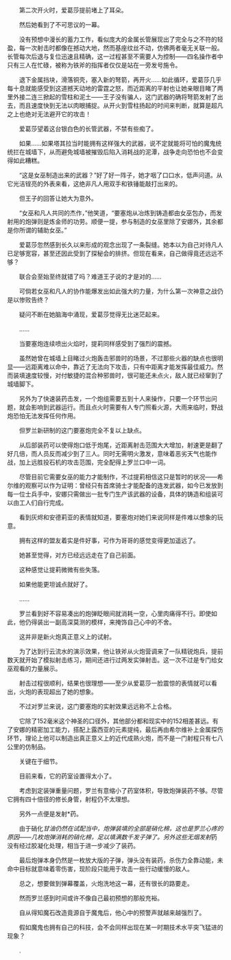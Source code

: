 　　第二次开火时，爱葛莎提前堵上了耳朵。

　　然后她看到了不可思议的一幕。

　　没有预想中漫长的蓄力工作，看似庞大的金属长管展现出了完全与之不符的轻盈，每一次射击时都像在撼动大地，然而基座纹丝不动，仿佛两者毫无关联一般。长管每次后退与复位迅速且精确，这一过程甚至不需要人为控制——四名操作者中只有三人在忙碌，被称为铁斧的指挥者仅仅是站在一旁发号施令。

　　退下金属挡块，滑落铜壳，塞入新的弩箭，再开火……如此循环，爱葛莎几乎每十息就能感受到这道撼天动地的雷霆之怒，而近距离的平射也让她亲眼目睹了两里外接二连三掀起的雪柱和泥土——王子没有骗人，这门武器的确将弩箭发射了出去，而且速度快到无法以肉眼捕捉。从开火到雪柱扬起的时间来判断，就算是超凡之上也绝对无法避开它的攻击！

　　爱葛莎望着这台银白色的长管武器，不禁有些痴了。

　　如果……如果塔其拉当时能拥有这样强大的武器，说不定就能将可怕的魔鬼统统拦在城墙下，从而避免城墙被摧毁后陷入消耗战的泥潭，战争走向恐怕也不会变得如此糟糕。

　　“这是女巫制造出来的武器？”好了好一阵子，她才咽了口口水，低声问道。从它光洁锃亮的外表来看，这绝非凡人用双手和铁锤能敲打出来的。

　　但王子的回答让她大为意外。

　　“女巫和凡人共同的杰作，”他笑道，“要塞炮从冶炼到铸造都由女巫包办，而发射用的炮弹则是炼金师的功劳。顺便一提，参与制造的女巫里除了安娜外，其余都是你所谓的辅助女巫。”

　　爱葛莎忽然感到长久以来形成的观念出现了一条裂缝。她本以为自己对待凡人已足够宽容，甚至还因此受到了探秘会的排挤。但现在看来，自己做得竟还远远不够？

　　联合会至始至终就错了吗？难道王子说的才是对的……

　　可倘若女巫和凡人的协作能爆发出如此强大的力量，为什么第一次神意之战仍是以惨败告终？

　　疑问不断在她脑海中涌现，爱葛莎觉得无比迷茫起来。

　　……

　　当要塞炮连续喷出火焰时，提莉同样感受到了强烈的震撼。

　　虽然她曾在城墙上目睹过火炮轰击邪兽时的场景，不过那些火器的缺点也很明显——远距离难以命中，靠近了无法向下攻击，只有中距离才能发挥最佳威力。然而装填速度较慢，对付敏捷的混合种邪兽时，很可能还未点火，敌人就已经窜到了城墙脚下。

　　另外为了快速装药击发，一个炮组需要五到十人来操作，只要一个环节出问题，就会影响到武器运行。而且点火时需要有人专门照看火源，大雨来临时，野战炮恐怕无法发挥任何作用。

　　但罗兰新研制的这门要塞炮完全不复以上缺点。

　　从后部装药可以使得炮口低于炮尾，近距离射击范围大大增加，射速更是翻了好几倍，而人员反而减少到了三人。同时无需明火激发，意味着恶劣天气也能作战，加上远胜投石机的攻击范围，完全配得上罗兰口中一词。

　　尽管目前它需要女巫的能力才能制作，不过提莉相信这只是暂时的状况——希尔维的观察可以作为证明：曾经只有首席骑士才能配备的连发武器，如今已发放到每一位士兵手中，安娜只需做出一批专门生产该武器的设备，具体的铸造和组装可以由工人们自行完成。

　　看到灰烬和安德莉亚的表情就知道，要塞炮对她们来说同样是件难以想象的玩意。

　　拥有这样的盟友着实是件好事，可作为哥哥的感觉变得更加遥远了。

　　她甚至觉得，对方已经远远走在了自己前面。

　　这种感觉让提莉微微有些失落。

　　如果他能更坦诚点就好了。

　　……

　　罗兰看到好不容易凑出的炮弹眨眼间就消耗一空，心里肉痛得不行。即使如此，他仍得装出一副高深莫测的模样，来掩饰自己心中的不舍。

　　这并非是新火炮真正意义上的试射。

　　为了达到行云流水的演示效果，他让铁斧从火炮营调来了一队精锐炮兵，提前数天就开始了模拟射击练习，期间还进行过两发实弹射击。这一次不过是专门给女巫观看的力量展示。

　　射击过程很顺利，结果也很理想——至少从爱葛莎一脸震惊的表情就可以看出，火炮的表现超出了她的想象。

　　不过对罗兰来说，这门要塞炮的实射效果远远称不上合格。

　　它除了152毫米这个神圣的口径外，其他部分都和现实中的152相差甚远。有了安娜的精密加工能力，搭配上露西亚的元素提纯，最后再由希尔维补上金属探伤环节，理论上他可以制造出真正意义上的近代成熟火炮，而不是一门射程只有七八公里的仿制品。

　　关键在于细节。

　　目前来看，它的药室设置得太小了。

　　考虑到定装弹重量问题，罗兰有意缩小了药室体积，导致炮弹装药不够。尽管它拥有四十倍径的修长身管，射程仍不太理想。

　　另外一点便是发射*药。

　　由于硝化*甘油仍然在试配当中，炮弹装填的全部是硝化棉，这也是罗兰心疼的原因——几枚炮弹消耗的硝化棉，足以填满数千发子弹了。另外这些无烟发射*药没有经过胶凝化处理，相当于进一步减少了装药。

　　最后炮弹本身仍然是一枚放大版的子弹，弹头没有装药，杀伤力全靠动能，未命中目标就意味着零伤害，现阶段只能用于攻击一些行动缓慢的敌人。

　　总之，想要做到弹幕覆盖，火炮洗地这一幕，还有很长的路要走。

　　然而罗兰感到时间或许不像自己最初预想的那般充裕。

　　自从得知魔石改造竟源自于魔鬼后，他心中的预警声就越来越强烈了。

　　假如魔鬼也拥有自己的科技，会不会同样出现在某一时期技术水平突飞猛进的现象？

　　.
